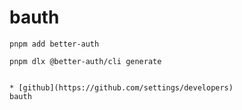 # bauth

```fish
pnpm add better-auth

pnpm dlx @better-auth/cli generate


* [github](https://github.com/settings/developers)
bauth


```
